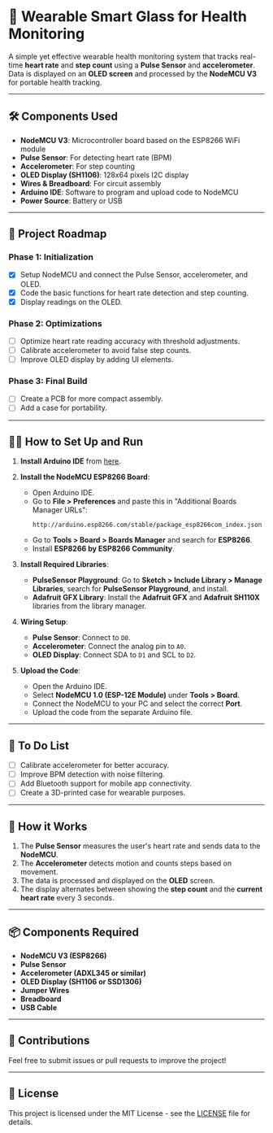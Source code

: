 # 🤖 Wearable Smart Glass for Health Monitoring

A simple yet effective wearable health monitoring system that tracks real-time **heart rate** and **step count** using a **Pulse Sensor** and **accelerometer**. Data is displayed on an **OLED screen** and processed by the **NodeMCU V3** for portable health tracking.

---

## 🛠️ Components Used

- **NodeMCU V3**: Microcontroller board based on the ESP8266 WiFi module
- **Pulse Sensor**: For detecting heart rate (BPM)
- **Accelerometer**: For step counting
- **OLED Display (SH1106)**: 128x64 pixels I2C display
- **Wires & Breadboard**: For circuit assembly
- **Arduino IDE**: Software to program and upload code to NodeMCU
- **Power Source**: Battery or USB

---

## 🚀 Project Roadmap

### Phase 1: Initialization
- [x] Setup NodeMCU and connect the Pulse Sensor, accelerometer, and OLED.
- [x] Code the basic functions for heart rate detection and step counting.
- [x] Display readings on the OLED.

### Phase 2: Optimizations
- [ ] Optimize heart rate reading accuracy with threshold adjustments.
- [ ] Calibrate accelerometer to avoid false step counts.
- [ ] Improve OLED display by adding UI elements.

### Phase 3: Final Build
- [ ] Create a PCB for more compact assembly.
- [ ] Add a case for portability.

---

## 🧑‍💻 How to Set Up and Run

1. **Install Arduino IDE** from [here](https://www.arduino.cc/en/software).
2. **Install the NodeMCU ESP8266 Board**:
    - Open Arduino IDE.
    - Go to **File > Preferences** and paste this in "Additional Boards Manager URLs": 
      ```
      http://arduino.esp8266.com/stable/package_esp8266com_index.json
      ```
    - Go to **Tools > Board > Boards Manager** and search for **ESP8266**.
    - Install **ESP8266 by ESP8266 Community**.

3. **Install Required Libraries**:
    - **PulseSensor Playground**: Go to **Sketch > Include Library > Manage Libraries**, search for **PulseSensor Playground**, and install.
    - **Adafruit GFX Library**: Install the **Adafruit GFX** and **Adafruit SH110X** libraries from the library manager.
    
4. **Wiring Setup**:
    - **Pulse Sensor**: Connect to `D0`.
    - **Accelerometer**: Connect the analog pin to `A0`.
    - **OLED Display**: Connect SDA to `D1` and SCL to `D2`.

5. **Upload the Code**:
    - Open the Arduino IDE.
    - Select **NodeMCU 1.0 (ESP-12E Module)** under **Tools > Board**.
    - Connect the NodeMCU to your PC and select the correct **Port**.
    - Upload the code from the separate Arduino file.

---

## 📝 To Do List

- [ ] Calibrate accelerometer for better accuracy.
- [ ] Improve BPM detection with noise filtering.
- [ ] Add Bluetooth support for mobile app connectivity.
- [ ] Create a 3D-printed case for wearable purposes.

---

## 🎯 How it Works

1. The **Pulse Sensor** measures the user's heart rate and sends data to the **NodeMCU**.
2. The **Accelerometer** detects motion and counts steps based on movement.
3. The data is processed and displayed on the **OLED** screen.
4. The display alternates between showing the **step count** and the **current heart rate** every 3 seconds.

---

## 📦 Components Required

- **NodeMCU V3 (ESP8266)**
- **Pulse Sensor**
- **Accelerometer (ADXL345 or similar)**
- **OLED Display (SH1106 or SSD1306)**
- **Jumper Wires**
- **Breadboard**
- **USB Cable**

---

## 🤝 Contributions

Feel free to submit issues or pull requests to improve the project!

---

## 📜 License

This project is licensed under the MIT License - see the [LICENSE](LICENSE) file for details.
